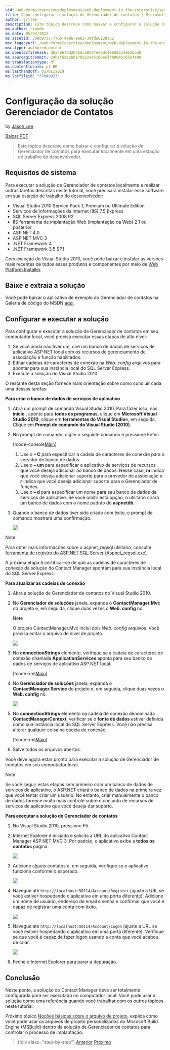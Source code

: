 ```yaml
---
uid: web-forms/overview/deployment/web-deployment-in-the-enterprise/setting-up-the-contact-manager-solution
title: Como configurar a solução de Gerenciador de contatos | Microsoft Docs
author: jrjlee
description: Este tópico descreve como baixar e configurar a solução de Gerenciador de contatos para executar localmente em uma estação de trabalho do desenvolvedor.
ms.author: riande
ms.date: 05/04/2012
ms.assetid: 200b973c-776b-4a9b-9e82-39fda6120a52
msc.legacyurl: /web-forms/overview/deployment/web-deployment-in-the-enterprise/setting-up-the-contact-manager-solution
msc.type: authoredcontent
ms.openlocfilehash: d834e6fbd2b46dca8bd7eeadc1eb68b33e62bb38
ms.sourcegitcommit: 24b1f6decbb17bb22a45166e5fdb0845c65af498
ms.translationtype: MT
ms.contentlocale: pt-BR
ms.lasthandoff: 03/01/2019
ms.locfileid: "57049923"
---
```

<a name="setting-up-the-contact-manager-solution"></a>Configuração da solução Gerenciador de Contatos
====================
by [Jason Lee](https://github.com/jrjlee)

[Baixar PDF](https://msdnshared.blob.core.windows.net/media/MSDNBlogsFS/prod.evol.blogs.msdn.com/CommunityServer.Blogs.Components.WeblogFiles/00/00/00/63/56/8130.DeployingWebAppsInEnterpriseScenarios.pdf)

> Este tópico descreve como baixar e configurar a solução de Gerenciador de contatos para executar localmente em uma estação de trabalho do desenvolvedor.


## <a name="system-requirements"></a>Requisitos de sistema

Para executar a solução de Gerenciador de contatos localmente e realizar outras tarefas descritas neste tutorial, você precisará instalar esse software em sua estação de trabalho do desenvolvedor:

- Visual Studio 2010 Service Pack 1, Premium ou Ultimate Edition
- Serviços de informações da Internet (IIS) 7.5 Express
- SQL Server Express 2008 R2
- IIS ferramenta de implantação Web (implantação da Web) 2.1 ou posterior
- ASP.NET 4.0
- ASP.NET MVC 3
- .NET Framework 4
- .NET Framework 3,5 SP1

Com exceção do Visual Studio 2010, você pode baixar e instalar as versões mais recentes de todos esses produtos e componentes por meio de [Web Platform Installer](https://go.microsoft.com/?linkid=9805118).

## <a name="download-and-extract-the-solution"></a>Baixe e extraia a solução

Você pode baixar o aplicativo de exemplo do Gerenciador de contatos na Galeria de código do MSDN [aqui](https://code.msdn.microsoft.com/Deploying-Web-Applications-9d9093c0).

## <a name="configure-and-run-the-solution"></a>Configurar e executar a solução

Para configurar e executar a solução de Gerenciador de contatos em seu computador local, você precisa executar essas etapas de alto nível:

1. Se você ainda não tiver um, crie um banco de dados de serviços de aplicativo ASP.NET local com os recursos de gerenciamento de associação e função habilitados.
2. Editar cadeias de caracteres de conexão na *Web. config* arquivos para apontar para sua instância local do SQL Server Express.
3. Execute a solução do Visual Studio 2010.

O restante desta seção fornece mais orientação sobre como concluir cada uma dessas tarefas.

**Para criar o banco de dados de serviços de aplicativo**

1. Abra um prompt de comando Visual Studio 2010. Para fazer isso, nos **inicie** , aponte para **todos os programas**, clique em **Microsoft Visual Studio 2010**, clique em **ferramentas do Visual Studio**e, em seguida, Clique em **Prompt de comando do Visual Studio (2010)**.
2. No prompt de comando, digite o seguinte comando e pressione Enter:

    [!code-console[Main](setting-up-the-contact-manager-solution/samples/sample1.cmd)]

    1. Use o **– C** para especificar a cadeia de caracteres de conexão para o servidor de banco de dados.
    2. Use o **– um** para especificar o aplicativo de serviços de recursos que você deseja adicionar ao banco de dados. Nesse caso, **m** indica que você deseja adicionar suporte para o provedor de associação e **r** indica que você deseja adicionar suporte para o Gerenciador de funções.
    3. Use o **– d** para especificar um nome para seu banco de dados de serviços de aplicativo. Se você omitir esta opção, o utilitário criará um banco de dados com o nome padrão do **aspnetdb**.
3. Quando o banco de dados tiver sido criado com êxito, o prompt de comando mostrará uma confirmação.

    ![](setting-up-the-contact-manager-solution/_static/image1.png)

> [!NOTE]
> Para obter mais informações sobre o aspnet\_regsql utilitário, consulte [ferramenta de registro do ASP.NET SQL Server (Aspnet\_regsql.exe)](https://msdn.microsoft.com/library/ms229862(v=vs.100).aspx).


A próxima etapa é certificar-se de que as cadeias de caracteres de conexão da solução do Contact Manager apontam para sua instância local do SQL Server Express.

**Para atualizar as cadeias de conexão**

1. Abra a solução de Gerenciador de contatos no Visual Studio 2010.
2. No **Gerenciador de soluções** janela, expanda o **ContactManager.Mvc** do projeto e, em seguida, clique duas vezes o **Web. config** nó.

    > [!NOTE]
    > O projeto ContactManager.Mvc inclui dois *Web. config* arquivos. Você precisa editar o arquivo de nível de projeto.

    ![](setting-up-the-contact-manager-solution/_static/image2.png)
3. No **connectionStrings** elemento, verifique se a cadeia de caracteres de conexão chamada **ApplicationServices** aponta para seu banco de dados de serviços de aplicativo ASP.NET local.

    [!code-xml[Main](setting-up-the-contact-manager-solution/samples/sample2.xml)]
4. No **Gerenciador de soluções** janela, expanda o **ContactManager.Service** do projeto e, em seguida, clique duas vezes o **Web. config** nó.

    ![](setting-up-the-contact-manager-solution/_static/image3.png)
5. No **connectionStrings** elemento na cadeia de conexão denominada **ContactManagerContext**, verificar se o **fonte de dados** estiver definida como sua instância local do SQL Server Express. Você não precisa alterar qualquer coisa na cadeia de conexão.

    [!code-xml[Main](setting-up-the-contact-manager-solution/samples/sample3.xml)]
6. Salve todos os arquivos abertos.

Você deve agora estar pronto para executar a solução de Gerenciador de contatos em seu computador local.

> [!NOTE]
> Se você seguir estas etapas sem primeiro criar um banco de dados de serviços de aplicativo, o ASP.NET criará o banco de dados na primeira vez que você tentar criar um usuário. No entanto, criar manualmente o banco de dados fornece muito mais controle sobre o conjunto de recursos de serviços de aplicativo que você deseja dar suporte.


**Para executar a solução de Gerenciador de contatos**

1. No Visual Studio 2010, pressione F5.
2. Internet Explorer é iniciado e solicita a URL do aplicativo Contact Manager ASP.NET MVC 3. Por padrão, o aplicativo exibe a **todos os contatos** página.

    ![](setting-up-the-contact-manager-solution/_static/image4.png)
3. Adicione alguns contatos e, em seguida, verifique se o aplicativo funciona conforme o esperado.

    ![](setting-up-the-contact-manager-solution/_static/image5.png)
4. Navegue até `http://localhost:50114/Account/Register` (ajuste a URL se você estiver hospedando o aplicativo em uma porta diferente). Adicione um nome de usuário, endereço de email e senha e confirmar que você é capaz de registrar uma conta com êxito.

    ![](setting-up-the-contact-manager-solution/_static/image6.png)
5. Navegue até `http://localhost:50114/Account/LogOn` (ajuste a URL se você estiver hospedando o aplicativo em uma porta diferente). Verifique se que você é capaz de fazer logon usando a conta que você acabou de criar.

    ![](setting-up-the-contact-manager-solution/_static/image7.png)
6. Feche o Internet Explorer para parar a depuração.

## <a name="conclusion"></a>Conclusão

Neste ponto, a solução do Contact Manager deve ser totalmente configurada para ser executado no computador local. Você pode usar a solução como uma referência quando você trabalhar com os outros tópicos neste tutorial.

Próximo tópico [Noções básicas sobre o arquivo de projeto](understanding-the-project-file.md), explica como você pode usar os arquivos de projeto personalizados do Microsoft Build Engine (MSBuild) dentro da solução de Gerenciador de contatos para controlar o processo de implantação.

> [!div class="step-by-step"]
> [Anterior](the-contact-manager-solution.md)
> [Próximo](understanding-the-project-file.md)
